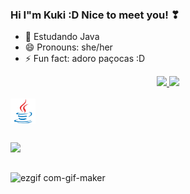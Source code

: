 ### Hi I"m Kuki :D Nice to meet you! ❣
- 🌱 Estudando Java
- 😄 Pronouns: she/her
- ⚡ Fun fact: adoro paçocas :D

<div align="center">
  <a href="https://github.com/gatinhadev">
  <img height="110em" src="https://github-readme-stats.vercel.app/api?username=gatinhadev&show_icons=true&theme=dark&include_all_commits=true&count_private=true"/>
  <img height="110em" src="https://github-readme-stats.vercel.app/api/top-langs/?username=gatinhadev&layout=compact&langs_count=7&theme=dark"/>
</div>

<div style="display: inline_block"><br>
  <img align="center" alt="Gatinhadev-Jv" height="40" width="40" src="https://raw.githubusercontent.com/devicons/devicon/master/icons/java/java-original.svg" />
   
</div>  
  
  ##
  
 <div>
   <div> 
   <a href="https://twitter.com/gatscript" target="_blank"><img src="https://img.shields.io/badge/Twitter-1DA1F2?style=for-the-badge&logo=twitter&logoColor=white" target="_blank"></a> 
         
 </div>
   
   ##
   
   ![ezgif com-gif-maker](https://user-images.githubusercontent.com/106893370/174504055-dad12990-74c2-44fc-b255-cf2e0c5f6d74.gif)
   

